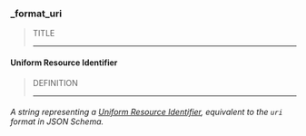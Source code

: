### _format_uri



> TITLE
> 
> ------

#### Uniform Resource Identifier



> DEFINITION
> 
> ------

###### A string representing a [Uniform Resource Identifier](https://en.wikipedia.org/wiki/Uniform_Resource_Identifier), equivalent to the `uri` format in JSON Schema.